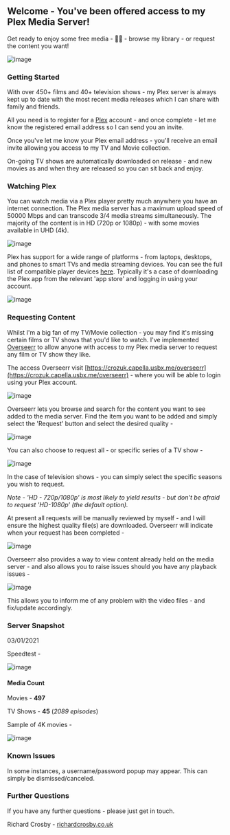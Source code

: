## Welcome - You've been offered access to my Plex Media Server!

Get ready to enjoy some free media - 🏴‍☠️ - browse my library - or request the content you want!

![image](https://user-images.githubusercontent.com/5352226/147898726-ff0fe2f8-69fb-4b14-9c9c-f84fa8a5f63b.png)

### Getting Started

With over 450+ films and 40+ television shows - my Plex server is always kept up to date with the most recent media releases which I can share with family and friends.

All you need is to register for a [Plex](https://www.plex.tv/en-gb/sign-up/) account - and once complete - let me know the registered email address so I can send you an invite.

Once you've let me know your Plex email address - you'll receive an email invite allowing you access to my TV and Movie collection.

On-going TV shows are automatically downloaded on release - and new movies as and when they are released so you can sit back and enjoy.

### Watching Plex

You can watch media via a Plex player pretty much anywhere you have an internet connection. The Plex media server has a maximum upload speed of 50000 Mbps and can transcode 3/4 media streams simultaneously. The majority of the content is in HD (720p or 1080p) - with some movies available in UHD (4k).

![image](https://user-images.githubusercontent.com/5352226/147898871-8539cb51-abd2-4b78-9c7e-b4cf4299337f.png)

Plex has support for a wide range of platforms - from laptops, desktops, and phones to smart TVs and media streaming devices. You can see the full list of compatible player devices [here](https://www.plex.tv/en-gb/apps-devices/). Typically it's a case of downloading the Plex app from the relevant 'app store' and logging in using your account.

![image](https://user-images.githubusercontent.com/5352226/147898931-18ce19c3-8ff0-488b-bade-d2b2c9a769d6.png)

### Requesting Content

Whilst I'm a big fan of my TV/Movie collection - you may find it's missing certain films or TV shows that you'd like to watch. I've implemented [Overseerr](https://overseerr.dev/) to allow anyone with access to my Plex media server to request any film or TV show they like.

The access Overseerr visit [https://crozuk.capella.usbx.me/overseerr](https://crozuk.capella.usbx.me/overseerr) - where you will be able to login using your Plex account.

![image](https://user-images.githubusercontent.com/5352226/147899473-ff8c231a-6400-4c66-89c3-835a822febd5.png)

Overseerr lets you browse and search for the content you want to see added to the media server. Find the item you want to be added and simply select the 'Request' button and select the desired quality -

![image](https://user-images.githubusercontent.com/5352226/147899547-2cab703f-adf6-42f0-a4ae-3c88e515bb93.png)

You can also choose to request all - or specific series of a TV show -

![image](https://user-images.githubusercontent.com/5352226/147899582-a56e6029-57e3-4458-b0db-d9b83a47028f.png)

In the case of television shows - you can simply select the specific seasons you wish to request.

*Note - 'HD - 720p/1080p' is most likely to yield results - but don't be afraid to request 'HD-1080p' (the default option).*

At present all requests will be manually reviewed by myself - and I will ensure the highest quality file(s) are downloaded. Overseerr will indicate when your request has been completed -

![image](https://user-images.githubusercontent.com/5352226/147899764-5abbf16e-1e97-4ca6-9ec8-5c5dd55cb910.png)

Overseerr also provides a way to view content already held on the media server - and also allows you to raise issues should you have any playback issues -

![image](https://user-images.githubusercontent.com/5352226/147899833-232b5533-bab0-4567-b90f-166a42fef8d3.png)

This allows you to inform me of any problem with the video files - and fix/update accordingly.

### Server Snapshot

03/01/2021

Speedtest -

![image](https://user-images.githubusercontent.com/5352226/147900566-024ac5d6-dfef-4c65-a327-5f376002aa0b.png)

#### Media Count
Movies - **497**

TV Shows - **45** (*2089 episodes*)

Sample of 4K movies -

![image](https://user-images.githubusercontent.com/5352226/147900670-79259680-ac6e-4906-b450-8f0501967d3a.png)

### Known Issues

In some instances, a username/password popup may appear. This can simply be dismissed/canceled.

### Further Questions

If you have any further questions - please just get in touch.

Richard Crosby - [richardcrosby.co.uk](https://richardcrosby.co.uk/)
